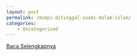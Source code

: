 ```yaml
---
layout: post
permalink: /mimpi-ditinggal-suami-dalam-islam/
categories:
    - Uncategorized
---
```


[Baca Selengkapnya](/06)